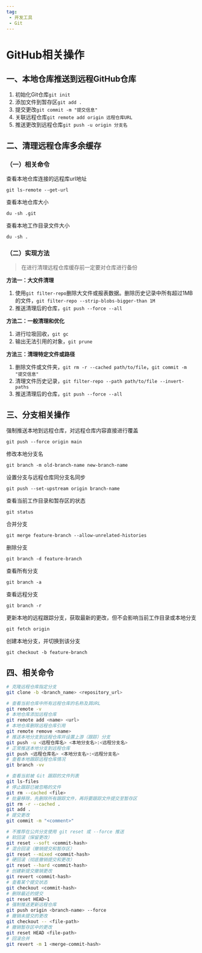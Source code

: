 ```yaml
---
tag:
 - 开发工具
 - Git
---
```


# GitHub相关操作

## 一、本地仓库推送到远程GitHub仓库

1. 初始化Git仓库`git init`
2. 添加文件到暂存区`git add .`
3. 提交更改`git commit -m "提交信息"`
4. 关联远程仓库`git remote add origin 远程仓库URL`
5. 推送更改到远程仓库`git push -u origin 分支名`

## 二、清理远程仓库多余缓存

### （一）相关命令

查看本地仓库连接的远程库url地址

```git
git ls-remote --get-url
```

查看本地仓库大小

```git
du -sh .git
```

查看本地工作目录文件大小

```git
du -sh .
```

### （二）实现方法

> 在进行清理远程仓库缓存前一定要对仓库进行备份

**方法一：大文件清理**

1. 使用`git filter-repo`删除大文件或报表数据。删除历史记录中所有超过1MB的文件，`git filter-repo --strip-blobs-bigger-than 1M`
2. 推送清理后的仓库，`git push --force --all`

**方法二：一般清理和优化**

1. 进行垃圾回收，`git gc`
2. 输出无法引用的对象，`git prune`

**方法三：清理特定文件或路径**

1. 删除文件或文件夹，`git rm -r --cached path/to/file`，`git commit -m "提交信息"`
2. 清理文件历史记录，`git filter-repo --path path/to/file --invert-paths`
3. 推送清理后的仓库，`git push --force --all`

## 三、分支相关操作

强制推送本地到远程仓库，对远程仓库内容直接进行覆盖

```git
git push --force origin main
```

修改本地分支名

```git
git branch -m old-branch-name new-branch-name
```

设置分支与远程仓库同分支名同步

```git
git push --set-upstream origin branch-name
```

查看当前工作目录和暂存区的状态

```git
git status
```

合并分支

```git
git merge feature-branch --allow-unrelated-histories
```

删除分支

```git
git branch -d feature-branch
```

查看所有分支

```git
git branch -a
```

查看远程分支

```git
git branch -r
```

更新本地的远程跟踪分支，获取最新的更改，但不会影响当前工作目录或本地分支

```git
git fetch origin
```

创建本地分支，并切换到该分支

```git
git checkout -b feature-branch
```

## 四、相关命令

```bash
# 克隆远程仓库指定分支
git clone -b <branch_name> <repository_url>

# 查看当前仓库中所有远程仓库的名称及其URL
git remote -v
# 本地仓库添加远程仓库
git remote add <name> <url>
# 本地仓库删除远程仓库引用
git remote remove <name>
# 推送本地分支到远程仓库并设置上游（跟踪）分支
git push -u <远程仓库名> <本地分支名>:<远程分支名>
# 正常推送本地分支到远程仓库
git push <远程仓库名> <本地分支名>:<远程分支名>
# 查看本地跟踪远程仓库情况
git branch -vv

# 查看当前被 Git 跟踪的文件列表
git ls-files
# 停止跟踪已被忽略的文件
git rm --cached <file>
# 批量移除，先删除所有跟踪文件，再将要跟踪文件提交至暂存区
git rm -r --cached .
git add .
# 提交更改
git commit -m "<comment>"

# 不推荐在公共分支使用 git reset 或 --force 推送
# 软回滚（保留更改）
git reset --soft <commit-hash>
# 混合回滚（撤销提交和暂存区）
git reset --mixed <commit-hash>
# 硬回滚（彻底撤销提交和更改）
git reset --hard <commit-hash>
# 创建新提交撤销更改
git revert <commit-hash>
# 查看某个提交状态
git checkout <commit-hash>
# 删除最近的提交
git reset HEAD~1
# 强制推送更新远程仓库
git push origin <branch-name> --force
# 撤销未提交的更改
git checkout -- <file-path>
# 撤销暂存区中的更改
git reset HEAD <file-path>
# 回滚合并
git revert -m 1 <merge-commit-hash>
```


